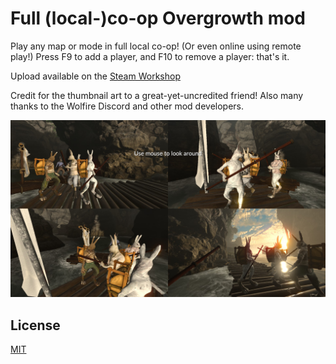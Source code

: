 # Full (local-)co-op Overgrowth mod

Play any map or mode in full local co-op! (Or even online using remote play!)
Press F9 to add a player, and F10 to remove a player: that's it.

Upload available on the [Steam Workshop](https://steamcommunity.com/sharedfiles/filedetails/?id=2637639111)

Credit for the thumbnail art to a great-yet-uncredited friend!
Also many thanks to the Wolfire Discord and other mod developers.

![A screenshot of Overgrowth, using this mod for 4 player splitscreen](Screenshots/4-player.jpg)

## License
[MIT](LICENSE)
